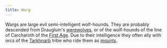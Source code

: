 ```yaml
---
title: Warg
---
```


Wargs are large evil semi-intelligent wolf-hounds. They are probably
descended from Draugluin's [werewolves](werewolf "wikilink"), or of the
wolf-hounds of the line of Carcharoth of the [First
Age](First_Age "wikilink"). Due to their intelligence they often ally
with orcs of the [Tarkhnarb](Tarkhnarb "wikilink") tribe who ride them
as [mounts](mounts "wikilink").